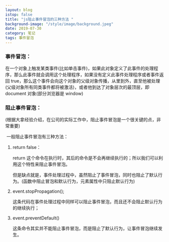 ```yaml
---
layout: blog
istop: false
title: "js阻止事件冒泡的三种方法 "
background-image: "/style/image/background.jpeg"
date: 2019-07-30
category: 笔记
tags: 事件冒泡
---
```


### 事件冒泡：

​ 在一个对象上触发某类事件(比如单击事件)，如果此对象定义了此事件的处理程序，那么此事件就会调用这个处理程序，如果没有定义此事件处理程序或者事件返回 true，那么这个事件会向这个对象的父级对象传播，从里到外，直至他被处理(父级对象所有同类事件都将被激活)，或者他到达了对象层次的最顶层，即 document 对象(部分浏览器是 window)

### 阻止事件冒泡：

​ (根据大拿经验介绍，在公司的实际工作中，阻止事件冒泡是一个很关键的点，非常重要)

​ 一般阻止事件冒泡有三种方法：

1. return false：

   return 这个命令在执行时，其后的命令是不会再继续执行的；所以我们可以利用这个特性来阻止事件冒泡。

   但是缺点就是，事件处理过程中，虽然阻止了事件冒泡，同时也阻止了默认行为。(函数中阻止冒泡和默认行为，元素属性中只阻止默认行为)

2. event.stopPropagation();

   这条代码在事件处理过程中同样可以阻止事件冒泡，而且还不会阻止默认行为的继续执行；

3. event.preventDefault()

   这条命令其实并不能阻止事件冒泡，而是阻止了默认行为，让事件冒泡继续发生。
